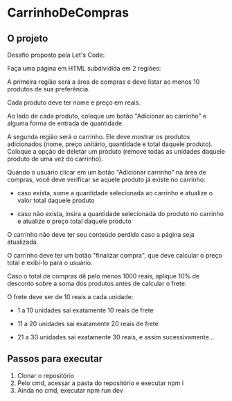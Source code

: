 # CarrinhoDeCompras

## O projeto
Desafio proposto pela Let's Code:

Faça uma página em HTML subdividida em 2 regiões:

A primeira região será a área de compras e deve listar ao menos 10 produtos de sua preferência.

Cada produto deve ter nome e preço em reais.

Ao lado de cada produto, coloque um botão "Adicionar ao carrinho" e alguma forma de entrada de quantidade.

A segunda região será o carrinho. Ele deve mostrar os produtos adicionados (nome, preço unitário, quantidade e total daquele produto). Coloque a opção de deletar um produto (remove todas as unidades daquele produto de uma vez do carrinho).

Quando o usuário clicar em um botão "Adicionar carrinho" na área de compras, você deve verificar se aquele produto já existe no carrinho:

  - caso exista, some a quantidade selecionada ao carrinho e atualize o valor total daquele produto
  
  - caso não exista, insira a quantidade selecionada do produto no carrinho e atualize o preço total daquele produto

O carrinho não deve ter seu conteúdo perdido caso a página seja atualizada.

O carrinho deve ter um botão "finalizar compra", que deve calcular o preço total e exibi-lo para o usuário.

Caso o total de compras dê pelo menos 1000 reais, aplique 10% de desconto sobre a soma dos produtos antes de calcular o frete.

O frete deve ser de 10 reais a cada unidade:

 - 1 a 10 unidades sai exatamente 10 reais de frete

 - 11 a 20 unidades sai exatamente 20 reais de frete

 - 21 a 30 unidades sai exatamente 30 reais, e assim sucessivamente...
 
## Passos para executar
  1. Clonar o repositório
  2. Pelo cmd, acessar a pasta do repositório e executar npm i 
  3. Ainda no cmd, executar npm run dev
